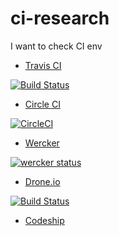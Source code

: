 # ci-research

I want to check CI env

- [Travis CI](https://travis-ci.org/whywaita/ci-research) 

[![Build Status](https://travis-ci.org/whywaita/ci-research.svg)](https://travis-ci.org/whywaita/ci-research)

- [Circle CI](https://circleci.com/gh/whywaita/ci-research) 

[![CircleCI](https://circleci.com/gh/whywaita/ci-research.svg?style=svg)](https://circleci.com/gh/whywaita/ci-research)

- [Wercker](https://app.wercker.com/#applications/574016a14933d8d12728d209) 

[![wercker status](https://app.wercker.com/status/96d83579e7c36e8170dea002bd8d14a7/m "wercker status")](https://app.wercker.com/project/bykey/96d83579e7c36e8170dea002bd8d14a7)

- [Drone.io](https://drone.io/github.com/whywaita/ci-research)

[![Build Status](https://drone.io/github.com/whywaita/ci-research/status.png)](https://drone.io/github.com/whywaita/ci-research/latest)

- [Codeship](https://codeship.com/projects/153474)
